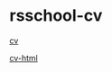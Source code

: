 # rsschool-cv
 [cv](https://tatiana358.github.io/rsschool-cv/cv)

 [cv-html](https://tatiana358.github.io/rsschool-cv/)
